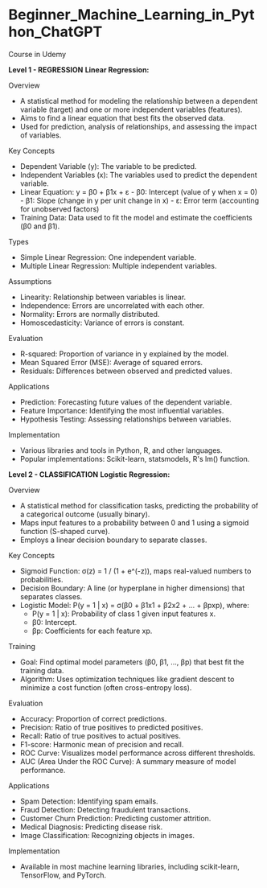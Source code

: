 # Beginner_Machine_Learning_in_Python_ChatGPT
 Course in Udemy

**Level 1 - REGRESSION**
**Linear Regression:**

Overview

* A statistical method for modeling the relationship between a dependent variable (target) and one or more independent variables (features).
* Aims to find a linear equation that best fits the observed data.
* Used for prediction, analysis of relationships, and assessing the impact of variables.
  
Key Concepts

* Dependent Variable (y): The variable to be predicted.
* Independent Variables (x): The variables used to predict the dependent variable.
* Linear Equation: y = β0 + β1x + ε
       - β0: Intercept (value of y when x = 0)
       - β1: Slope (change in y per unit change in x)
       - ε: Error term (accounting for unobserved factors)
* Training Data: Data used to fit the model and estimate the coefficients  
  (β0 and β1).
  
Types

* Simple Linear Regression: One independent variable.
* Multiple Linear Regression: Multiple independent variables.

Assumptions

* Linearity: Relationship between variables is linear.
* Independence: Errors are uncorrelated with each other.
* Normality: Errors are normally distributed.
* Homoscedasticity: Variance of errors is constant.
  
Evaluation

* R-squared: Proportion of variance in y explained by the model.
* Mean Squared Error (MSE): Average of squared errors.
* Residuals: Differences between observed and predicted values.

Applications

* Prediction: Forecasting future values of the dependent variable.
* Feature Importance: Identifying the most influential variables.
* Hypothesis Testing: Assessing relationships between variables.

Implementation

* Various libraries and tools in Python, R, and other languages.
* Popular implementations: Scikit-learn, statsmodels, R's lm() function.


**Level 2 - CLASSIFICATION**
**Logistic Regression:**

Overview

* A statistical method for classification tasks, predicting the probability of a categorical outcome (usually binary).
* Maps input features to a probability between 0 and 1 using a sigmoid function (S-shaped curve).
* Employs a linear decision boundary to separate classes.

Key Concepts

* Sigmoid Function: σ(z) = 1 / (1 + e^(-z)), maps real-valued numbers to probabilities.
* Decision Boundary: A line (or hyperplane in higher dimensions) that separates classes.
* Logistic Model: P(y = 1 | x) = σ(β0 + β1x1 + β2x2 + ... + βpxp), where:
   - P(y = 1 | x): Probability of class 1 given input features x.
   - β0: Intercept.
   - βp: Coefficients for each feature xp.

Training

* Goal: Find optimal model parameters (β0, β1, ..., βp) that best fit the training data.
* Algorithm: Uses optimization techniques like gradient descent to minimize a cost function (often cross-entropy loss).

Evaluation

* Accuracy: Proportion of correct predictions.
* Precision: Ratio of true positives to predicted positives.
* Recall: Ratio of true positives to actual positives.
* F1-score: Harmonic mean of precision and recall.
* ROC Curve: Visualizes model performance across different thresholds.
* AUC (Area Under the ROC Curve): A summary measure of model performance.

Applications

* Spam Detection: Identifying spam emails.
* Fraud Detection: Detecting fraudulent transactions.
* Customer Churn Prediction: Predicting customer attrition.
* Medical Diagnosis: Predicting disease risk.
* Image Classification: Recognizing objects in images.

Implementation

* Available in most machine learning libraries, including scikit-learn, TensorFlow, and PyTorch.
